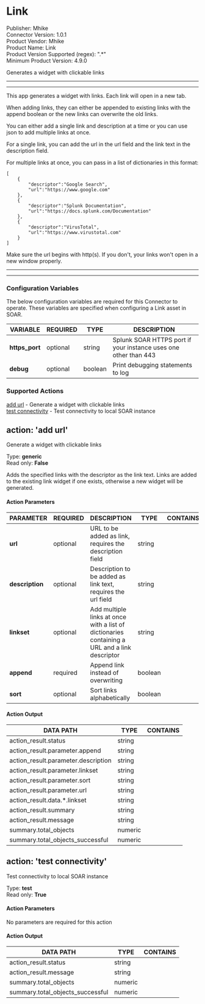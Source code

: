 [comment]: # "Auto-generated SOAR connector documentation"
# Link

Publisher: Mhike  
Connector Version: 1\.0\.1  
Product Vendor: Mhike  
Product Name: Link  
Product Version Supported (regex): "\.\*"  
Minimum Product Version: 4\.9\.0  

Generates a widget with clickable links

[comment]: # " File: README.md"
[comment]: # "  Copyright (c) Mhike, 2022"
[comment]: # "  Licensed under the Apache License, Version 2.0 (the 'License');"
[comment]: # "  you may not use this file except in compliance with the License."
[comment]: # "  You may obtain a copy of the License at"
[comment]: # "    http://www.apache.org/licenses/LICENSE-2.0"
[comment]: # "  Unless required by applicable law or agreed to in writing, software distributed under"
[comment]: # "  the License is distributed on an 'AS IS' BASIS, WITHOUT WARRANTIES OR CONDITIONS OF ANY KIND,"
[comment]: # "  either express or implied. See the License for the specific language governing permissions"
[comment]: # "  and limitations under the License."
[comment]: # ""
----------------------------------------------------------------------------------------------------

----------------------------------------------------------------------------------------------------

This app generates a widget with links. Each link will open in a new tab.  
  
When adding links, they can either be appended to existing links with the append boolean or the new
links can overwrite the old links.  
  
You can either add a single link and description at a time or you can use json to add multiple links
at once.  
  
For a single link, you can add the url in the url field and the link text in the description
field.  
  
For multiple links at once, you can pass in a list of dictionaries in this format:

    [
        {
            "descriptor":"Google Search",
            "url":"https://www.google.com"
        },
        {
            "descriptor":"Splunk Documentation",
            "url":"https://docs.splunk.com/Documentation"
        },
        {
            "descriptor":"VirusTotal",
            "url":"https://www.virustotal.com"
        }
    ]

Make sure the url begins with http(s). If you don't, your links won't open in a new window properly.

----------------------------------------------------------------------------------------------------

----------------------------------------------------------------------------------------------------


### Configuration Variables
The below configuration variables are required for this Connector to operate.  These variables are specified when configuring a Link asset in SOAR.

VARIABLE | REQUIRED | TYPE | DESCRIPTION
-------- | -------- | ---- | -----------
**https\_port** |  optional  | string | Splunk SOAR HTTPS port if your instance uses one other than 443
**debug** |  optional  | boolean | Print debugging statements to log

### Supported Actions  
[add url](#action-add-url) - Generate a widget with clickable links  
[test connectivity](#action-test-connectivity) - Test connectivity to local SOAR instance  

## action: 'add url'
Generate a widget with clickable links

Type: **generic**  
Read only: **False**

Adds the specified links with the descriptor as the link text\. Links are added to the existing link widget if one exists, otherwise a new widget will be generated\.

#### Action Parameters
PARAMETER | REQUIRED | DESCRIPTION | TYPE | CONTAINS
--------- | -------- | ----------- | ---- | --------
**url** |  optional  | URL to be added as link, requires the description field | string | 
**description** |  optional  | Description to be added as link text, requires the url field | string | 
**linkset** |  optional  | Add multiple links at once with a list of dictionaries containing a URL and a link descriptor | string | 
**append** |  required  | Append link instead of overwriting | boolean | 
**sort** |  optional  | Sort links alphabetically | boolean | 

#### Action Output
DATA PATH | TYPE | CONTAINS
--------- | ---- | --------
action\_result\.status | string | 
action\_result\.parameter\.append | string | 
action\_result\.parameter\.description | string | 
action\_result\.parameter\.linkset | string | 
action\_result\.parameter\.sort | string | 
action\_result\.parameter\.url | string | 
action\_result\.data\.\*\.linkset | string | 
action\_result\.summary | string | 
action\_result\.message | string | 
summary\.total\_objects | numeric | 
summary\.total\_objects\_successful | numeric |   

## action: 'test connectivity'
Test connectivity to local SOAR instance

Type: **test**  
Read only: **True**

#### Action Parameters
No parameters are required for this action

#### Action Output
DATA PATH | TYPE | CONTAINS
--------- | ---- | --------
action\_result\.status | string | 
action\_result\.message | string | 
summary\.total\_objects | numeric | 
summary\.total\_objects\_successful | numeric | 